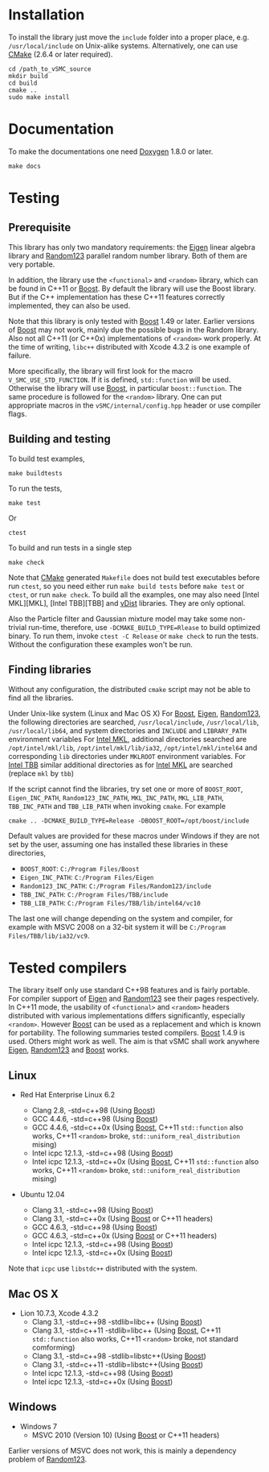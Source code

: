 # Installation

To install the library just move the `include` folder into a proper place,
e.g. `/usr/local/include` on Unix-alike systems. Alternatively, one can use
[CMake][CMake] (2.6.4 or later required).

    cd /path_to_vSMC_source 
    mkdir build
    cd build
    cmake ..
    sudo make install

# Documentation

To make the documentations one need [Doxygen][Doxygen] 1.8.0 or later.

    make docs

# Testing

## Prerequisite 

This library has only two mandatory requirements: the [Eigen][Eigen] linear
algebra library and [Random123][Random123] parallel random number library.
Both of them are very portable.

In addition, the library use the `<functional>` and `<random>` library, which
can be found in C++11 or [Boost][Boost]. By default the library will use the
Boost library. But if the C++ implementation has these C++11 features
correctly implemented, they can also be used.

Note that this library is only tested with [Boost][Boost] 1.49 or later.
Earlier versions of [Boost][Boost] may not work, mainly due the possible bugs
in the Random library. Also not all C++11 (or C++0x) implementations of
`<random>` work properly. At the time of writing, `libc++` distributed with
Xcode 4.3.2 is one example of failure.

More specifically, the library will first look for the macro
`V_SMC_USE_STD_FUNCTION`. If it is defined, `std::function` will be used.
Otherwise the library will use [Boost][Boost], in particular
`boost::function`. The same procedure is followed for the `<random>` library.
One can put appropriate macros in the `vSMC/internal/config.hpp` header or use
compiler flags.

## Building and testing

To build test examples,

    make buildtests

To run the tests,

    make test

Or

    ctest

To build and run tests in a single step

    make check

Note that [CMake][CMake] generated `Makefile` does not build test executables
before run `ctest`, so you need either run `make build tests` before `make
test` or `ctest`, or run `make check`. To build all the examples, one may also
need [Intel MKL][MKL], [Intel TBB][TBB] and [vDist][vDist] libraries. They are
only optional.

Also the Particle filter and Gaussian mixture model may take some non-trivial
run-time, therefore, use `-DCMAKE_BUILD_TYPE=Rlease` to build optimized
binary.  To run them, invoke `ctest -C Release` or `make check` to run the
tests. Without the configuration these examples won't be run.

## Finding libraries

Without any configuration, the distributed `cmake` script may not be able to
find all the libraries.

Under Unix-like system (Linux and Mac OS X) For [Boost][Boost], [Eigen][Eigen],
[Random123][Random123], the following directories are searched,
`/usr/local/include`, `/usr/local/lib`, `/usr/local/lib64`, and system
directories and `INCLUDE` and `LIBRARY_PATH` environment variables For [Intel
MKL][Intel MKL], additional directories searched are `/opt/intel/mkl/lib`,
`/opt/intel/mkl/lib/ia32`, `/opt/intel/mkl/intel64` and corresponding `lib`
directories under `MKLROOT` environment variables. For [Intel TBB][Intel TBB]
similar additional directories as for [Intel MKL][Intel MKL] are searched
(replace `mkl` by `tbb`)

If the script cannot find the libraries, try set one or more of `BOOST_ROOT`,
`Eigen_INC_PATH`, `Random123_INC_PATH`, `MKL_INC_PATH`, `MKL_LIB_PATH`,
`TBB_INC_PATH` and `TBB_LIB_PATH` when invoking `cmake`. For example

    cmake .. -DCMAKE_BUILD_TYPE=Release -DBOOST_ROOT=/opt/boost/include

Default values are provided for these macros under Windows if they are not set
by the user, assuming one has installed these libraries in these directories,

- `BOOST_ROOT`: `C:/Program Files/Boost`
- `Eigen_INC_PATH`: `C:/Program Files/Eigen`
- `Random123_INC_PATH`: `C:/Program Files/Random123/include`
- `TBB_INC_PATH`: `C:/Program Files/TBB/include`
- `TBB_LIB_PATH`: `C:/Program Files/TBB/lib/intel64/vc10`

The last one will change depending on the system and compiler, for example
with MSVC 2008 on a 32-bit system it will be
 `C:/Program Files/TBB/lib/ia32/vc9`.

# Tested compilers

The library itself only use standard C++98 features and is fairly portable.
For compiler support of [Eigen][Eigen] and [Random123][Random123] see their
pages respectively. In C++11 mode, the usability of `<functional>` and
`<random>` headers distributed with various implementations differs
significantly, especially `<random>`. However [Boost][Boost] can be used as a
replacement and which is known for portability. The following summaries tested
compilers. [Boost][Boost] 1.4.9 is used. Others might work as well. The aim is
that vSMC shall work anywhere [Eigen][Eigen], [Random123][Random123] and
[Boost][Boost] works.

## Linux

- Red Hat Enterprise Linux 6.2
  * Clang 2.8, -std=c++98 (Using [Boost][Boost])
  * GCC 4.4.6, -std=c++98 (Using [Boost][Boost])
  * GCC 4.4.6, -std=c++0x (Using [Boost][Boost], C++11 `std::function` also
    works, C++11 `<random>` broke, `std::uniform_real_distribution` mising)
  * Intel icpc 12.1.3, -std=c++98 (Using [Boost][Boost])
  * Intel icpc 12.1.3, -std=c++0x (Using [Boost][Boost], C++11 `std::function` also works, C++11 `<random>` broke, `std::uniform_real_distribution` mising)

- Ubuntu 12.04
  * Clang 3.1, -std=c++98 (Using [Boost][Boost])
  * Clang 3.1, -std=c++0x (Using [Boost][Boost] or C++11 headers)
  * GCC 4.6.3, -std=c++98 (Using [Boost][Boost])
  * GCC 4.6.3, -std=c++0x (Using [Boost][Boost] or C++11 headers)
  * Intel icpc 12.1.3, -std=c++98 (Using [Boost][Boost])
  * Intel icpc 12.1.3, -std=c++0x (Using [Boost][Boost])

Note that `icpc` use `libstdc++` distributed with the system. 

## Mac OS X

- Lion 10.7.3, Xcode 4.3.2
  * Clang 3.1, -std=c++98 -stdlib=libc++ (Using [Boost][Boost])
  * Clang 3.1, -std=c++11 -stdlib=libc++ (Using [Boost][Boost], C++11
    `std::function` also works, C++11 `<random>` broke, not standard
    comforming)
  * Clang 3.1, -std=c++98 -stdlib=libstc++(Using [Boost][Boost])
  * Clang 3.1, -std=c++11 -stdlib=libstc++(Using [Boost][Boost])
  * Intel icpc 12.1.3, -std=c++98 (Using [Boost][Boost])
  * Intel icpc 12.1.3, -std=c++0x (Using [Boost][Boost])

## Windows

- Windows 7
  * MSVC 2010 (Version 10) (Using [Boost][Boost] or C++11 headers)

Earlier versions of MSVC does not work, this is mainly a dependency problem of
[Random123][Random123].

[Boost]: http://www.boost.org/
[CMake]: http://www.cmake.org/
[Doxygen]: http://www.stack.nl/~dimitri/doxygen/manual.html
[Eigen]: http://eigen.tuxfamily.org/index.php
[Intel MKL]: http://software.intel.com/en-us/articles/intel-mkl/
[Random123]: http://www.thesalmons.org/john/random123/releases/latest/docs/index.html
[SMCTC]: http://www2.warwick.ac.uk/fac/sci/statistics/staff/academic-research/johansen/smctc/
[Intel TBB]: http://threadingbuildingblocks.org/
[vDist]: https://github.com/zhouyan/vDist/

